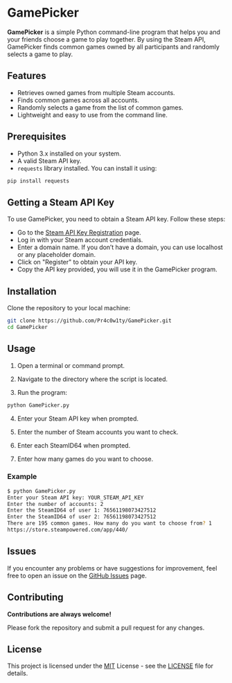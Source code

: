 
# GamePicker

**GamePicker** is a simple Python command-line program that helps you and your friends choose a game to play together. By using the Steam API, GamePicker finds common games owned by all participants and randomly selects a game to play.

## Features

- Retrieves owned games from multiple Steam accounts.
- Finds common games across all accounts.
- Randomly selects a game from the list of common games.
- Lightweight and easy to use from the command line.



## Prerequisites

- Python 3.x installed on your system.
- A valid Steam API key.
- `requests` library installed. You can install it using:
```bash
pip install requests
```
## Getting a Steam API Key
To use GamePicker, you need to obtain a Steam API key. Follow these steps:

- Go to the [Steam API Key Registration](https://steamcommunity.com/dev/apikey) page.
- Log in with your Steam account credentials.
- Enter a domain name. If you don’t have a domain, you can use localhost or any placeholder domain.
- Click on "Register" to obtain your API key.
- Copy the API key provided, you will use it in the GamePicker program.
## Installation

Clone the repository to your local machine:

```bash
git clone https://github.com/Pr4c0w1ty/GamePicker.git
cd GamePicker
```
    
## Usage
1. Open a terminal or command prompt.

2. Navigate to the directory where the script is located.

3. Run the program:
```bash
python GamePicker.py
```
4. Enter your Steam API key when prompted.

5. Enter the number of Steam accounts you want to check.

6. Enter each SteamID64 when prompted.

7. Enter how many games do you want to choose.

### Example
```bash
$ python GamePicker.py
Enter your Steam API key: YOUR_STEAM_API_KEY
Enter the number of accounts: 2
Enter the SteamID64 of user 1: 76561198073427512
Enter the SteamID64 of user 2: 76561198073427512
There are 195 common games. How many do you want to choose from? 1
https://store.steampowered.com/app/440/
```
## Issues
If you encounter any problems or have suggestions for improvement, feel free to open an issue on the [GitHub Issues](https://github.com/Pr4c0w1ty/GamePicker/issues) page.
## Contributing

**Contributions are always welcome!**

Please fork the repository and submit a pull request for any changes.


## License

This project is licensed under the [MIT](https://choosealicense.com/licenses/mit/) License - see the [LICENSE](https://github.com/Pr4c0w1ty/GamePicker/blob/main/LICENSE) file for details.


